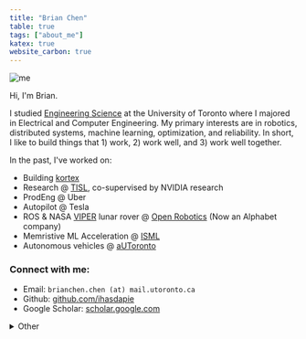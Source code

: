 ```yaml
---
title: "Brian Chen"
table: true
tags: ["about_me"]
katex: true
website_carbon: true
---
```


![me](profile-picture.jpg)

Hi, I'm Brian.

I studied [Engineering Science](https://engsci.utoronto.ca/) at the University of Toronto where I majored in Electrical and Computer Engineering.
My primary interests are in robotics, distributed systems, machine learning, optimization, and reliability.
In short, I like to build things that 1) work, 2) work well, and 3) work well together.

In the past, I've worked on:

- Building [kortex](https://www.kortex.co/)
- Research @ [TISL](https://tisl.cs.utoronto.ca/), co-supervised by NVIDIA research
- ProdEng @ Uber
- Autopilot @ Tesla
- ROS & NASA [VIPER](https://www.nasa.gov/viper) lunar rover @ [Open Robotics](https://openrobotics.org/) (Now an Alphabet company)
- Memristive ML Acceleration @ [ISML](https://www.eecg.utoronto.ca/~roman/)
- Autonomous vehicles @ [aUToronto](https://www.autodrive.utoronto.ca/)

### Connect with me:

- Email: `brianchen.chen (at) mail.utoronto.ca`
- Github: [github.com/ihasdapie](https://github.com/ihasdapie)
- Google Scholar: [scholar.google.com](https://scholar.google.com/citations?hl=en&user=1fvqKyoAAAAJ)

<details>
  <summary>Other</summary>

### Other

- Fun fact: I have an Erdős number of 4. Not particularly impressive, but I think it's cool.

> Q: How can you tell if someone uses Linux?  
> A: They'll tell you.

I'm currently on ~~Manjaro~~ ~~Tumbleweed~~ Arch!

> Q: How can you tell if a someone uses ~~vim~~ [nvim](https://github.com/ihasdapie/dotfiles)  
> A: They'll tell you.

![eighth_day_dotfile](eighth_day_dotfile.png)
(courtesy of my good friend Matthew)

</details>
